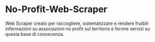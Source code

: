 # No-Profit-Web-Scraper
Web Scraper creato per raccogliere, sistematizzare e rendere fruibili informazioni su associazioni no profit sul territorio e fornire servizi su questa base di conoscenza.
